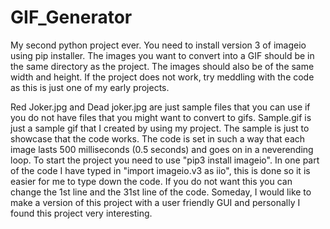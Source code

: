 # GIF_Generator
My second python project ever. You need to install version 3 of imageio using pip installer. The images you want to convert into a GIF should be in the same directory as the project. The images should also be of the same width and height. If the project does not work, try meddling with the code as this is just one of my early projects.

Red Joker.jpg and Dead joker.jpg are just sample files that you can use if you do not have files that you might want to convert to gifs. Sample.gif is just a sample gif that I created by using my project. The sample is just to showcase that the code works. The code is set in such a way that each image lasts 500 milliseconds (0.5 seconds) and goes on in a neverending loop. To start the project you need to use "pip3 install imageio". In one part of the code I have typed in "import imageio.v3 as iio", this is done so it is easier for me to type down the code. If you do not want this you can change the 1st line and the 31st line of the code. Someday, I would like to make a version of this project with a user friendly GUI and personally I found this project very interesting.
